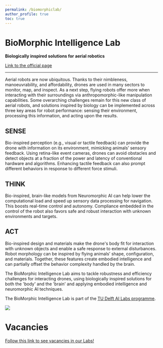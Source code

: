 ```yaml
---
permalink: /biomorphiclab/
author_profile: true
toc: true
---
```


# BioMorphic Intelligence Lab

**Biologically inspired solutions for aerial robotics**

[Link to the official page](https://www.tudelft.nl/en/ai/biomorphic-intelligence-lab?languageSelect=UK&searchCriteria%5B0%5D%5Bkey%5D=keywords&searchCriteria%5B0%5D%5Bvalues%5D%5B%5D=BioMorphicLab&searchCriteria%5B1%5D%5Bkey%5D=Resultsperpage&searchCriteria%5B1%5D%5Bvalues%5D%5B%5D=50)

___

Aerial robots are now ubiquitous. Thanks to their nimbleness, manoeuvrability, and affordability, drones are used in many sectors to monitor, map, and inspect. As a next step, flying robots offer more when interacting with their surroundings via anthropomorphic-like manipulation capabilities. Some overarching challenges remain for this new class of aerial robots, and solutions inspired by biology can be implemented across three key areas for robot performance: sensing their environment, processing this information, and acting upon the results.

## SENSE

Bio-inspired perception (e.g., visual or tactile feedback) can provide the drone with information on its environment, mimicking animals’ sensory feedback. Using retina-like event cameras, drones can avoid obstacles and detect objects at a fraction of the power and latency of conventional hardware and algorithms. Enhancing tactile feedback can also prompt different behaviors in response to different force stimuli.

## THINK

Bio-inspired, brain-like models from Neuromorphic AI can help lower the computational load and speed up sensory data processing for navigation. This boosts real-time control and autonomy. Compliance embedded in the control of the robot also favors safe and robust interaction with unknown environments and targets.

## ACT

Bio-inspired design and materials make the drone's body fit for interaction with unknown objects and enable a safe response to external disturbances. Robot morphology can be inspired by flying animals’ shape, configuration, and materials. Together, these features create embodied intelligence and can partially offset the behavior complexity handled by the brain.

The BioMorphic Intelligence Lab aims to tackle robustness and efficiency challenges for interacting drones, using biologically inspired solutions for both the 'body' and the 'brain' and applying embodied intelligence and neuromorphic AI techniques.

The BioMorphic Intelligence Lab is part of the [TU Delft AI Labs programme](https://www.tudelft.nl/en/ai/tu-delft-ai-labs).

![](https://d2k0ddhflgrk1i.cloudfront.net/Websections/AIDU/lab-images/BioMorphic%20Intelligence%20Lab/images/bo-inspired-solution-for-aerial-robotics.jpg)

# Vacancies

[Follow this link to see vacancies in our Labs!](https://www.tudelft.nl/over-tu-delft/werken-bij-tu-delft/vacatures)